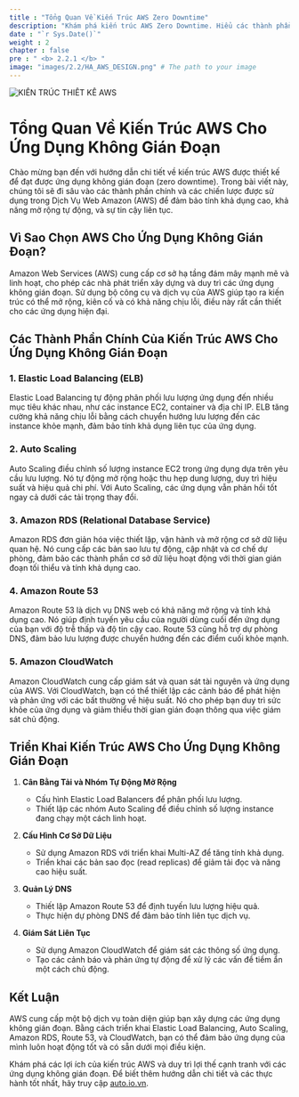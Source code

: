 ```yaml
---
title : "Tổng Quan Về Kiến Trúc AWS Zero Downtime"
description: "Khám phá kiến trúc AWS Zero Downtime. Hiểu các thành phần chính và các biện pháp thực hành tốt nhất để tạo ra các giải pháp AWS đáng tin cậy và có thể mở rộng."
date : "`r Sys.Date()`"
weight : 2
chapter : false
pre : " <b> 2.2.1 </b> "
image: "images/2.2/HA_AWS_DESIGN.png" # The path to your image
---
```

![KIẾN TRÚC THIẾT KẾ AWS](/images/2.2/FJCAwsStudyGroup.svg?featherlight=false&width=100pc)

# Tổng Quan Về Kiến Trúc AWS Cho Ứng Dụng Không Gián Đoạn

Chào mừng bạn đến với hướng dẫn chi tiết về kiến trúc AWS được thiết kế để đạt được ứng dụng không gián đoạn (zero downtime). Trong bài viết này, chúng tôi sẽ đi sâu vào các thành phần chính và các chiến lược được sử dụng trong Dịch Vụ Web Amazon (AWS) để đảm bảo tính khả dụng cao, khả năng mở rộng tự động, và sự tin cậy liên tục.

## Vì Sao Chọn AWS Cho Ứng Dụng Không Gián Đoạn?

Amazon Web Services (AWS) cung cấp cơ sở hạ tầng đám mây mạnh mẽ và linh hoạt, cho phép các nhà phát triển xây dựng và duy trì các ứng dụng không gián đoạn. Sử dụng bộ công cụ và dịch vụ của AWS giúp tạo ra kiến trúc có thể mở rộng, kiên cố và có khả năng chịu lỗi, điều này rất cần thiết cho các ứng dụng hiện đại.

## Các Thành Phần Chính Của Kiến Trúc AWS Cho Ứng Dụng Không Gián Đoạn

### 1. Elastic Load Balancing (ELB)
Elastic Load Balancing tự động phân phối lưu lượng ứng dụng đến nhiều mục tiêu khác nhau, như các instance EC2, container và địa chỉ IP. ELB tăng cường khả năng chịu lỗi bằng cách chuyển hướng lưu lượng đến các instance khỏe mạnh, đảm bảo tính khả dụng liên tục của ứng dụng.

### 2. Auto Scaling
Auto Scaling điều chỉnh số lượng instance EC2 trong ứng dụng dựa trên yêu cầu lưu lượng. Nó tự động mở rộng hoặc thu hẹp dung lượng, duy trì hiệu suất và hiệu quả chi phí. Với Auto Scaling, các ứng dụng vẫn phản hồi tốt ngay cả dưới các tải trọng thay đổi.

### 3. Amazon RDS (Relational Database Service)
Amazon RDS đơn giản hóa việc thiết lập, vận hành và mở rộng cơ sở dữ liệu quan hệ. Nó cung cấp các bản sao lưu tự động, cập nhật và cơ chế dự phòng, đảm bảo các thành phần cơ sở dữ liệu hoạt động với thời gian gián đoạn tối thiểu và tính khả dụng cao.

### 4. Amazon Route 53
Amazon Route 53 là dịch vụ DNS web có khả năng mở rộng và tính khả dụng cao. Nó giúp định tuyến yêu cầu của người dùng cuối đến ứng dụng của bạn với độ trễ thấp và độ tin cậy cao. Route 53 cũng hỗ trợ dự phòng DNS, đảm bảo lưu lượng được chuyển hướng đến các điểm cuối khỏe mạnh.

### 5. Amazon CloudWatch
Amazon CloudWatch cung cấp giám sát và quan sát tài nguyên và ứng dụng của AWS. Với CloudWatch, bạn có thể thiết lập các cảnh báo để phát hiện và phản ứng với các bất thường về hiệu suất. Nó cho phép bạn duy trì sức khỏe của ứng dụng và giảm thiểu thời gian gián đoạn thông qua việc giám sát chủ động.

## Triển Khai Kiến Trúc AWS Cho Ứng Dụng Không Gián Đoạn

1. **Cân Bằng Tải và Nhóm Tự Động Mở Rộng**
    - Cấu hình Elastic Load Balancers để phân phối lưu lượng.
    - Thiết lập các nhóm Auto Scaling để điều chỉnh số lượng instance đang chạy một cách linh hoạt.

2. **Cấu Hình Cơ Sở Dữ Liệu**
    - Sử dụng Amazon RDS với triển khai Multi-AZ để tăng tính khả dụng.
    - Triển khai các bản sao đọc (read replicas) để giảm tải đọc và nâng cao hiệu suất.

3. **Quản Lý DNS**
    - Thiết lập Amazon Route 53 để định tuyến lưu lượng hiệu quả.
    - Thực hiện dự phòng DNS để đảm bảo tính liên tục dịch vụ.

4. **Giám Sát Liên Tục**
    - Sử dụng Amazon CloudWatch để giám sát các thông số ứng dụng.
    - Tạo các cảnh báo và phản ứng tự động để xử lý các vấn đề tiềm ẩn một cách chủ động.

## Kết Luận

AWS cung cấp một bộ dịch vụ toàn diện giúp bạn xây dựng các ứng dụng không gián đoạn. Bằng cách triển khai Elastic Load Balancing, Auto Scaling, Amazon RDS, Route 53, và CloudWatch, bạn có thể đảm bảo ứng dụng của mình luôn hoạt động tốt và có sẵn dưới mọi điều kiện.

Khám phá các lợi ích của kiến trúc AWS và duy trì lợi thế cạnh tranh với các ứng dụng không gián đoạn. Để biết thêm hướng dẫn chi tiết và các thực hành tốt nhất, hãy truy cập [auto.io.vn](https://auto.io.vn).